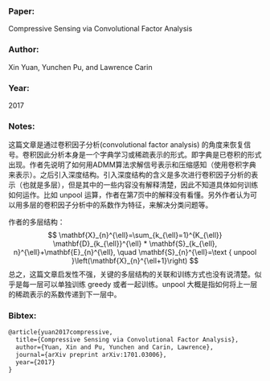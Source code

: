 ### Paper:

Compressive Sensing via Convolutional Factor Analysis

### Author:

Xin Yuan, Yunchen Pu, and Lawrence Carin

### Year:

2017

### Notes:

这篇文章是通过卷积因子分析(convolutional factor analysis) 的角度来恢复信号。卷积因此分析本身是一个字典学习或稀疏表示的形式。即字典是已卷积的形式出现。作者先说明了如何用ADMM算法求解信号表示和压缩感知（使用卷积字典来表示）。之后引入深度结构。引入深度结构的含义是多次进行卷积因子分析的表示（也就是多层），但是其中的一些内容没有解释清楚，因此不知道具体如何训练如何运作。比如 unpool 运算，作者在第7页中的解释没有看懂。另外作者认为可以用多层的卷积因子分析中的系数作为特征，来解决分类问题等。

作者的多层结构：
$$
\mathbf{X}_{n}^{\ell}=\sum_{k_{\ell}=1}^{K_{\ell}} \mathbf{D}_{k_{\ell}}^{\ell} * \mathbf{S}_{k_{\ell}, n}^{\ell}+\mathbf{E}_{n}^{\ell}, \quad \mathbf{S}_{n}^{\ell}=\text { unpool }\left(\mathbf{X}_{n}^{\ell+1}\right)
$$
总之，这篇文章启发性不强，关键的多层结构的关联和训练方式也没有说清楚。似乎是每一层可以单独训练 greedy 或者一起训练。unpool 大概是指如何将上一层的稀疏表示的系数传递到下一层中。

### Bibtex:

```latex
@article{yuan2017compressive,
  title={Compressive Sensing via Convolutional Factor Analysis},
  author={Yuan, Xin and Pu, Yunchen and Carin, Lawrence},
  journal={arXiv preprint arXiv:1701.03006},
  year={2017}
}
```